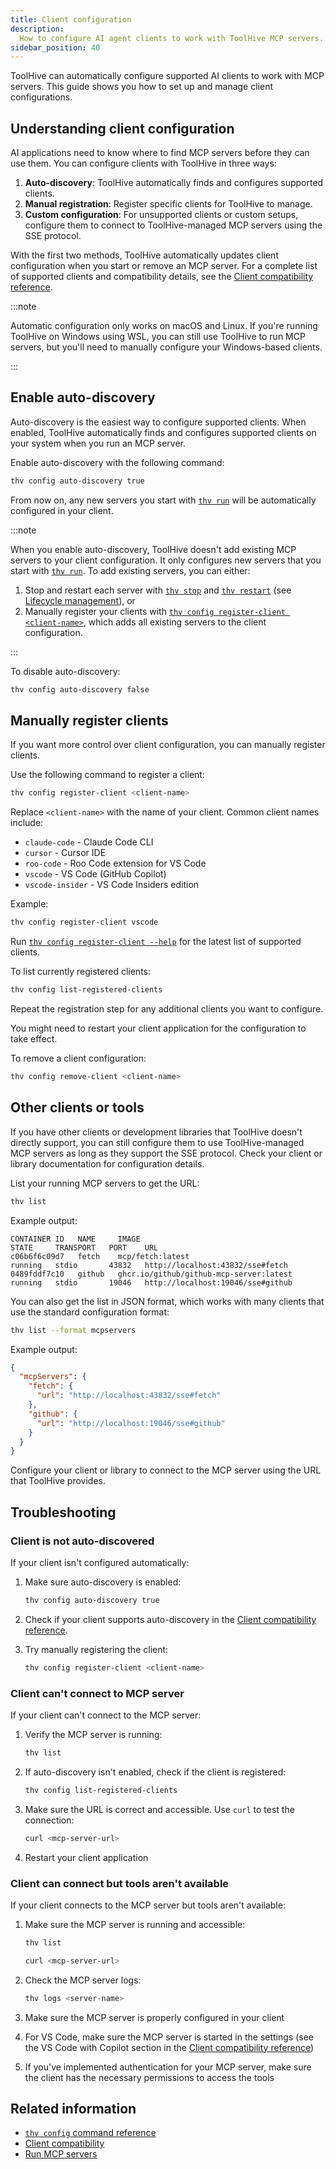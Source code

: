 ```yaml
---
title: Client configuration
description:
  How to configure AI agent clients to work with ToolHive MCP servers.
sidebar_position: 40
---
```


ToolHive can automatically configure supported AI clients to work with MCP
servers. This guide shows you how to set up and manage client configurations.

## Understanding client configuration

AI applications need to know where to find MCP servers before they can use them.
You can configure clients with ToolHive in three ways:

1. **Auto-discovery**: ToolHive automatically finds and configures supported
   clients.
2. **Manual registration**: Register specific clients for ToolHive to manage.
3. **Custom configuration**: For unsupported clients or custom setups, configure
   them to connect to ToolHive-managed MCP servers using the SSE protocol.

With the first two methods, ToolHive automatically updates client configuration
when you start or remove an MCP server. For a complete list of supported clients
and compatibility details, see the
[Client compatibility reference](../reference/client-compatibility.mdx).

:::note

Automatic configuration only works on macOS and Linux. If you're running
ToolHive on Windows using WSL, you can still use ToolHive to run MCP servers,
but you'll need to manually configure your Windows-based clients.

:::

## Enable auto-discovery

Auto-discovery is the easiest way to configure supported clients. When enabled,
ToolHive automatically finds and configures supported clients on your system
when you run an MCP server.

Enable auto-discovery with the following command:

```bash
thv config auto-discovery true
```

From now on, any new servers you start with
[`thv run`](../reference/cli/thv_run.md) will be automatically configured in
your client.

:::note

When you enable auto-discovery, ToolHive doesn't add existing MCP servers to
your client configuration. It only configures new servers that you start with
[`thv run`](../reference/cli/thv_run.md). To add existing servers, you can
either:

1. Stop and restart each server with [`thv stop`](../reference/cli/thv_stop.md)
   and [`thv restart`](../reference/cli/thv_restart.md) (see
   [Lifecycle management](./manage-mcp-servers.md#lifecycle-management)), or
2. Manually register your clients with
   [`thv config register-client <client-name>`](../reference/cli/thv_config_register-client.md),
   which adds all existing servers to the client configuration.

:::

To disable auto-discovery:

```bash
thv config auto-discovery false
```

## Manually register clients

If you want more control over client configuration, you can manually register
clients.

Use the following command to register a client:

```bash
thv config register-client <client-name>
```

Replace `<client-name>` with the name of your client. Common client names
include:

- `claude-code` - Claude Code CLI
- `cursor` - Cursor IDE
- `roo-code` - Roo Code extension for VS Code
- `vscode` - VS Code (GitHub Copilot)
- `vscode-insider` - VS Code Insiders edition

Example:

```bash
thv config register-client vscode
```

Run
[`thv config register-client --help`](../reference/cli/thv_config_register-client.md)
for the latest list of supported clients.

To list currently registered clients:

```bash
thv config list-registered-clients
```

Repeat the registration step for any additional clients you want to configure.

You might need to restart your client application for the configuration to take
effect.

To remove a client configuration:

```bash
thv config remove-client <client-name>
```

## Other clients or tools

If you have other clients or development libraries that ToolHive doesn't
directly support, you can still configure them to use ToolHive-managed MCP
servers as long as they support the SSE protocol. Check your client or library
documentation for configuration details.

List your running MCP servers to get the URL:

```bash
thv list
```

Example output:

```text
CONTAINER ID   NAME     IMAGE                                     STATE     TRANSPORT   PORT    URL
c06b6f6c09d7   fetch    mcp/fetch:latest                          running   stdio       43832   http://localhost:43832/sse#fetch
0489fddf7c10   github   ghcr.io/github/github-mcp-server:latest   running   stdio       19046   http://localhost:19046/sse#github
```

You can also get the list in JSON format, which works with many clients that use
the standard configuration format:

```bash
thv list --format mcpservers
```

Example output:

```json
{
  "mcpServers": {
    "fetch": {
      "url": "http://localhost:43832/sse#fetch"
    },
    "github": {
      "url": "http://localhost:19046/sse#github"
    }
  }
}
```

Configure your client or library to connect to the MCP server using the URL that
ToolHive provides.

## Troubleshooting

### Client is not auto-discovered

If your client isn't configured automatically:

1. Make sure auto-discovery is enabled:

   ```bash
   thv config auto-discovery true
   ```

2. Check if your client supports auto-discovery in the
   [Client compatibility reference](../reference/client-compatibility.mdx).

3. Try manually registering the client:

   ```bash
   thv config register-client <client-name>
   ```

### Client can't connect to MCP server

If your client can't connect to the MCP server:

1. Verify the MCP server is running:

   ```bash
   thv list
   ```

2. If auto-discovery isn't enabled, check if the client is registered:

   ```bash
   thv config list-registered-clients
   ```

3. Make sure the URL is correct and accessible. Use `curl` to test the
   connection:

   ```bash
   curl <mcp-server-url>
   ```

4. Restart your client application

### Client can connect but tools aren't available

If your client connects to the MCP server but tools aren't available:

1. Make sure the MCP server is running and accessible:

   ```bash
   thv list

   curl <mcp-server-url>
   ```

2. Check the MCP server logs:

   ```bash
   thv logs <server-name>
   ```

3. Make sure the MCP server is properly configured in your client
4. For VS Code, make sure the MCP server is started in the settings (see the VS
   Code with Copilot section in the
   [Client compatibility reference](../reference/client-compatibility.mdx#vs-code-with-copilot))
5. If you've implemented authentication for your MCP server, make sure the
   client has the necessary permissions to access the tools

## Related information

- [`thv config` command reference](../reference/cli/thv_config.md)
- [Client compatibility](../reference/client-compatibility.mdx)
- [Run MCP servers](run-mcp-servers.mdx)
